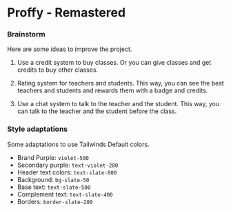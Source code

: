 # Proffy - Remastered

### Brainstorm
Here are some ideas to improve the project.

1) Use a credit system to buy classes. Or you can give classes and get credits to buy other classes.

2) Rating system for teachers and students. This way, you can see the best teachers and students and rewards them with a badge and credits.

3) Use a chat system to talk to the teacher and the student. This way, you can talk to the teacher and the student before the class.

### Style adaptations 
Some adaptations to use Tailwinds Default colors.

- Brand Purple: `violet-500`
- Secondary purple: `text-violet-200`
- Header text colors: `text-slate-800`
- Background: `bg-slate-50`
- Base text: `text-slate-500`
- Complement text: `text-slate-400`
- Borders: `border-slate-200`
